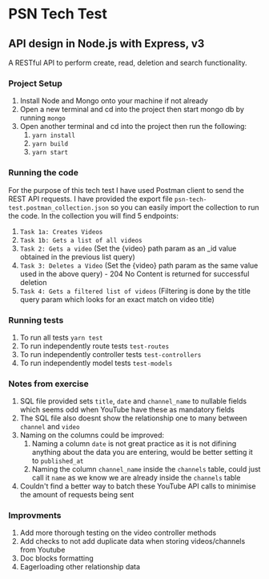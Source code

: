 # PSN Tech Test 
## API design in Node.js with Express, v3

A RESTful API to perform create, read, deletion and search functionality.

### Project Setup

1. Install Node and Mongo onto your machine if not already 
2. Open a new terminal and cd into the project then start mongo db by running `mongo`
3. Open another terminal and cd into the project then run the following:
    1. `yarn install`
    2. `yarn build`
    3. `yarn start`

### Running the code

For the purpose of this tech test I have used Postman client to send the REST API requests.
I have provided the export file `psn-tech-test.postman_collection.json` so you can easily import the collection to run the code.
In the collection you will find 5 endpoints:
1. `Task 1a: Creates Videos`
2. `Task 1b: Gets a list of all videos`
3. `Task 2: Gets a video` (Set the {video} path param as an _id value obtained in the previous list query)
4. `Task 3: Deletes a Video` (Set the {video} path param as the same value used in the above query) - 204 No Content is returned for successful deletion
5. `Task 4: Gets a filtered list of videos` (Filtering is done by the title query param which looks for an exact match on video title)

### Running tests

1. To run all tests `yarn test`
2. To run independently route tests `test-routes`
3. To run independently controller tests `test-controllers`
4. To run independently model tests `test-models`

### Notes from exercise

1. SQL file provided sets `title`, `date` and `channel_name` to nullable fields which seems odd when YouTube have these as mandatory fields
2. The SQL file also doesnt show the relationship one to many between `channel` and `video`
3. Naming on the columns could be improved:
    1. Naming a column `date` is not great practice as it is not difining anything about the data you are entering, would be better setting it to `published_at`
    2. Naming the column `channel_name` inside the `channels` table, could just call it `name` as we know we are already inside the `channels` table 
4. Couldn't find a better way to batch these YouTube API calls to minimise the amount of requests being sent

### Improvments
1. Add more thorough testing on the video controller methods
2. Add checks to not add duplicate data when storing videos/channels from Youtube
3. Doc blocks formatting
4. Eagerloading other relationship data

